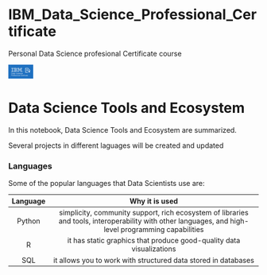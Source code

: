 # IBM_Data_Science_Professional_Certificate
Personal Data Science profesional Certificate course

<img src="IBM-Data-Science-Professional-Certificate.png" width="50" />

# Data Science Tools and Ecosystem

In this notebook, Data Science Tools and Ecosystem are summarized.

Several projects in different laguages will be created and updated

### Languages

Some of the popular languages that Data Scientists use are:

|Language|Why it is used|
|:-:|:-:|
|Python|simplicity, community support, rich ecosystem of libraries and tools, interoperability with other languages, and high-level programming capabilities|
|R|it has static graphics that produce good-quality data visualizations|
|SQL|it allows you to work with structured data stored in databases|